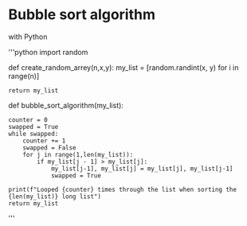 # Bubble sort algorithm

with Python

'''python
import random

def create_random_arrey(n,x,y):
    my_list = [random.randint(x, y) for i in range(n)]

    return my_list


def bubble_sort_algorithm(my_list):

    counter = 0
    swapped = True
    while swapped:
        counter += 1
        swapped = False
        for j in range(1,len(my_list)):
            if my_list[j - 1] > my_list[j]:
                my_list[j-1], my_list[j] = my_list[j], my_list[j-1]
                swapped = True

    print(f"Looped {counter} times through the list when sorting the {len(my_list)} long list")
    return my_list
'''
